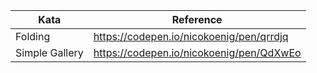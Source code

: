 | Kata           | Reference                                |
| -------------- | ---------------------------------------- |
| Folding        | https://codepen.io/nicokoenig/pen/qrrdjq |
| Simple Gallery | https://codepen.io/nicokoenig/pen/QdXwEo |
